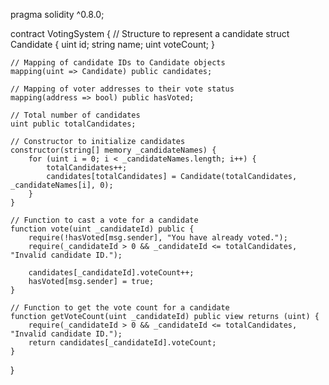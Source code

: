 pragma solidity ^0.8.0;

contract VotingSystem {
    // Structure to represent a candidate
    struct Candidate {
        uint id;
        string name;
        uint voteCount;
    }
    
    // Mapping of candidate IDs to Candidate objects
    mapping(uint => Candidate) public candidates;
    
    // Mapping of voter addresses to their vote status
    mapping(address => bool) public hasVoted;
    
    // Total number of candidates
    uint public totalCandidates;
    
    // Constructor to initialize candidates
    constructor(string[] memory _candidateNames) {
        for (uint i = 0; i < _candidateNames.length; i++) {
            totalCandidates++;
            candidates[totalCandidates] = Candidate(totalCandidates, _candidateNames[i], 0);
        }
    }
    
    // Function to cast a vote for a candidate
    function vote(uint _candidateId) public {
        require(!hasVoted[msg.sender], "You have already voted.");
        require(_candidateId > 0 && _candidateId <= totalCandidates, "Invalid candidate ID.");
        
        candidates[_candidateId].voteCount++;
        hasVoted[msg.sender] = true;
    }
    
    // Function to get the vote count for a candidate
    function getVoteCount(uint _candidateId) public view returns (uint) {
        require(_candidateId > 0 && _candidateId <= totalCandidates, "Invalid candidate ID.");
        return candidates[_candidateId].voteCount;
    }
}